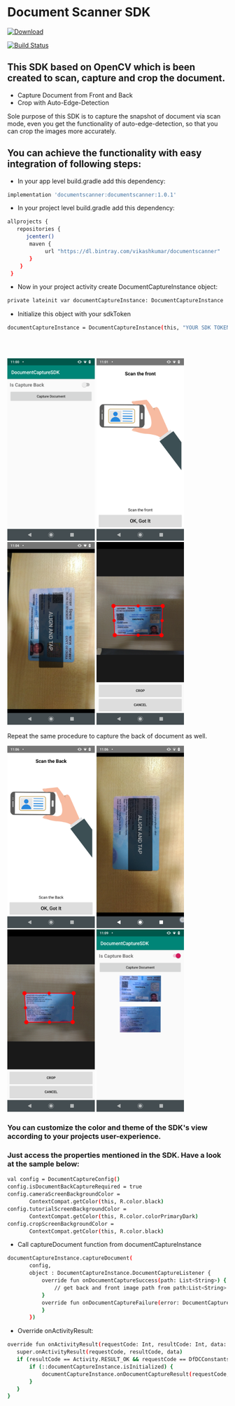 # Document Scanner SDK
 [ ![Download](https://api.bintray.com/packages/vikashkumar/documentscanner/documentscanner/images/download.svg) ](https://bintray.com/vikashkumar/documentscanner/documentscanner/_latestVersion)

[![Build Status](https://travis-ci.org/joemccann/dillinger.svg?branch=master)](https://travis-ci.org/joemccann/dillinger)

## This SDK based on OpenCV which is been created to scan, capture and crop the document.

- Capture Document from Front and Back
- Crop with Auto-Edge-Detection

Sole purpose of this SDK is to capture the snapshot of document via scan mode, even you get the functionality of auto-edge-detection, so that you can crop the images more accurately.

## You can achieve the functionality with easy integration of following steps:
- In your app level build.gradle add this dependency:
```sh
implementation 'documentscanner:documentscanner:1.0.1'
```
- In your project level build.gradle add this dependency:
```sh 
allprojects {
   repositories {
      jcenter()
       maven {
            url "https://dl.bintray.com/vikashkumar/documentscanner" 
       }
    }
 } 
```
- Now in your project activity create DocumentCaptureInstance object: 
```sh
private lateinit var documentCaptureInstance: DocumentCaptureInstance
```
- Initialize this object with your sdkToken 
```sh
documentCaptureInstance = DocumentCaptureInstance(this, "YOUR SDK TOKEN")
```
<br>
<br>
<p align="left">
<img src="Screenshot_20190220-110035.png" width="200"/>
<img src="Screenshot_20190220-110122.png" width="200"/>
<img src="Screenshot_20190220-110454.png" width="200"/>
<img src="Screenshot_20190220-110512.png" width="200"/> <br>
  
Repeat the same procedure to capture the back of document as well.
  
<p align="left">
<img src="Screenshot_20190220-110604.png" width="200"/>
<img src="Screenshot_20190220-110623.png" width="200"/>
<img src="Screenshot_20190220-110818.png" width="200"/>
<img src="Screenshot_20190220-110908.png" width="200"/>


### You can customize the color and theme of the SDK's view according to your projects user-experience.
### Just access the properties mentioned in the SDK. Have a look at the sample below:

```sh
val config = DocumentCaptureConfig()
config.isDocumentBackCaptureRequired = true
config.cameraScreenBackgroundColor =
       ContextCompat.getColor(this, R.color.black)
config.tutorialScreenBackgroundColor =
       ContextCompat.getColor(this, R.color.colorPrimaryDark)
config.cropScreenBackgroundColor =
       ContextCompat.getColor(this, R.color.black)
```
- Call captureDocument function from documentCaptureInstance
```sh
documentCaptureInstance.captureDocument(
       config,
       object : DocumentCaptureInstance.DocumentCaptureListener {
           override fun onDocumentCaptureSuccess(path: List<String>) {
               // get back and front image path from path:List<String>
           }
           override fun onDocumentCaptureFailure(error: DocumentCaptureInstance.DocumentCaptureError) {
           }
       })
```
- Override onActivityResult:
```sh
override fun onActivityResult(requestCode: Int, resultCode: Int, data: Intent?) {
   super.onActivityResult(requestCode, resultCode, data)
   if (resultCode == Activity.RESULT_OK && requestCode == DfDCConstants.REQUEST_CODE_DOCUMENT_CAPTURE_INSTANCE) {
       if (::documentCaptureInstance.isInitialized) {
           documentCaptureInstance.onDocumentCaptureResult(requestCode, resultCode, data)
       }
   }
}
```
